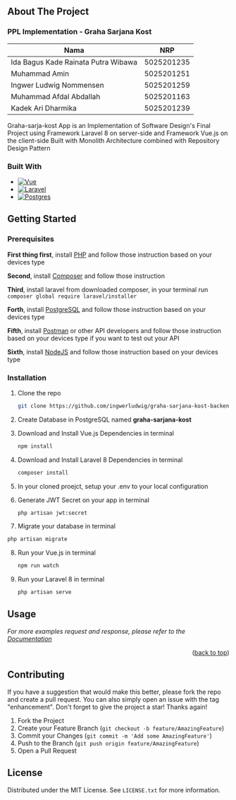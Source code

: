 <!-- ABOUT THE PROJECT -->
## About The Project


### PPL Implementation - Graha Sarjana Kost

| Nama                                  | NRP        |
|---------------------------------------|------------|
| Ida Bagus Kade Rainata Putra Wibawa   | 5025201235 |
| Muhammad Amin                         | 5025201251 |
| Ingwer Ludwig Nommensen               | 5025201259 |
| Muhammad Afdal Abdallah               | 5025201163 |
| Kadek Ari Dharmika                    | 5025201239 |


Graha-sarja-kost App is an Implementation of Software Design's Final Project using Framework Laravel 8 on server-side and Framework Vue.js on the client-side
Built with Monolith Architecture combined with Repository Design Pattern

### Built With

* [![Vue][Vue.js]][Vue-url]
* [![Laravel][Laravel.com]][Laravel-url]
* [![Postgres][Postgre.com]][Postgre-url]


<!-- GETTING STARTED -->
## Getting Started

### Prerequisites

**First thing first**, install <a href="https://www.php.net/manual/en/install.php">PHP</a> and follow those instruction based on your devices type

**Second**, install <a href="https://getcomposer.org/download">Composer</a> and follow those instruction

**Third**, install laravel from downloaded composer, in your terminal run
    ```
    composer global require laravel/installer
    ```
    
**Forth**, install <a href="https://www.postgresql.org/download">PostgreSQL</a> and follow those instruction based on your devices type

**Fifth**, install <a href="https://www.postman.com/downloads/">Postman</a> or other API developers and follow those instruction based on your devices type if you want to test out your API

**Sixth**, install <a href="https://nodejs.org/en/download/">NodeJS</a> and follow those instruction based on your devices type


### Installation

1. Clone the repo
   ```sh
   git clone https://github.com/ingwerludwig/graha-sarjana-kost-backend.git
   ```
  
2. Create Database in PostgreSQL named **graha-sarjana-kost**

3. Download and Install Vue.js Dependencies in terminal
    ```sh
    npm install
    ```

4. Download and Install Laravel 8 Dependencies in terminal
    ```sh
    composer install
    ```
5. In your cloned proejct, setup your .env to your local configuration

6. Generate JWT Secret on your app in terminal
    ```sh
    php artisan jwt:secret
    ```
    
7.  Migrate your database in terminal
   ```sh
   php artisan migrate
   ```   

8. Run your Vue.js in terminal
    ```sh
    npm run watch
    ```

9. Run your Laravel 8 in terminal
    ```sh
    php artisan serve
    ```

<!-- USAGE EXAMPLES -->
## Usage
_For more examples request and response, please refer to the [Documentation](https://smeci-abdimas.postman.co/workspace/FP-PPL~5fd8b115-591f-47ac-955a-586d97012f60/collection/16008949-e8771ea9-2d7e-4b2a-96b2-22299f9084d3?action=share&creator=16008949)_

<p align="right">(<a href="#readme-top">back to top</a>)</p>


<!-- CONTRIBUTING -->
## Contributing

If you have a suggestion that would make this better, please fork the repo and create a pull request. You can also simply open an issue with the tag "enhancement".
Don't forget to give the project a star! Thanks again!

1. Fork the Project
2. Create your Feature Branch (`git checkout -b feature/AmazingFeature`)
3. Commit your Changes (`git commit -m 'Add some AmazingFeature'`)
4. Push to the Branch (`git push origin feature/AmazingFeature`)
5. Open a Pull Request



<!-- LICENSE -->
## License

Distributed under the MIT License. See `LICENSE.txt` for more information.


<!-- MARKDOWN LINKS & IMAGES -->
<!-- https://www.markdownguide.org/basic-syntax/#reference-style-links -->
[contributors-shield]: https://img.shields.io/github/contributors/othneildrew/Best-README-Template.svg?style=for-the-badge
[contributors-url]: https://github.com/othneildrew/Best-README-Template/graphs/contributors
[forks-shield]: https://img.shields.io/github/forks/othneildrew/Best-README-Template.svg?style=for-the-badge
[forks-url]: https://github.com/othneildrew/Best-README-Template/network/members
[stars-shield]: https://img.shields.io/github/stars/othneildrew/Best-README-Template.svg?style=for-the-badge
[stars-url]: https://github.com/othneildrew/Best-README-Template/stargazers
[issues-shield]: https://img.shields.io/github/issues/othneildrew/Best-README-Template.svg?style=for-the-badge
[issues-url]: https://github.com/othneildrew/Best-README-Template/issues
[license-shield]: https://img.shields.io/github/license/othneildrew/Best-README-Template.svg?style=for-the-badge
[license-url]: https://github.com/othneildrew/Best-README-Template/blob/master/LICENSE.txt
[linkedin-shield]: https://img.shields.io/badge/-LinkedIn-black.svg?style=for-the-badge&logo=linkedin&colorB=555
[linkedin-url]: https://linkedin.com/in/othneildrew
[product-screenshot]: images/screenshot.png
[Next.js]: https://img.shields.io/badge/next.js-000000?style=for-the-badge&logo=nextdotjs&logoColor=white
[Next-url]: https://nextjs.org/
[React.js]: https://img.shields.io/badge/React-20232A?style=for-the-badge&logo=react&logoColor=61DAFB
[React-url]: https://reactjs.org/
[Vue.js]: https://img.shields.io/badge/Vue.js-35495E?style=for-the-badge&logo=vuedotjs&logoColor=4FC08D
[Vue-url]: https://vuejs.org/
[Angular.io]: https://img.shields.io/badge/Angular-DD0031?style=for-the-badge&logo=angular&logoColor=white
[Angular-url]: https://angular.io/
[Svelte.dev]: https://img.shields.io/badge/Svelte-4A4A55?style=for-the-badge&logo=svelte&logoColor=FF3E00
[Svelte-url]: https://svelte.dev/
[Laravel.com]: https://img.shields.io/badge/Laravel-FF2D20?style=for-the-badge&logo=laravel&logoColor=white
[Laravel-url]: https://laravel.com


[Springboot.com]: https://img.shields.io/badge/Spring-6DB33F?style=for-the-badge&logo=spring&logoColor=white
[Springboot-url]: https://spring.io/projects/spring-boot
[Java.com]: https://img.shields.io/badge/Java-ED8B00?style=for-the-badge&logo=java&logoColor=white
[Java-url]: https://www.java.com/en/


[Bootstrap.com]: https://img.shields.io/badge/Bootstrap-563D7C?style=for-the-badge&logo=bootstrap&logoColor=white
[Bootstrap-url]: https://getbootstrap.com
[JQuery.com]: https://img.shields.io/badge/jQuery-0769AD?style=for-the-badge&logo=jquery&logoColor=white
[JQuery-url]: https://jquery.com 
[Postgre.com]: https://img.shields.io/badge/postgres-%23316192.svg?style=for-the-badge&logo=postgresql&logoColor=white
[Postgre-url]: https://www.postgresql.org/
